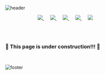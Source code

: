 ![header](https://capsule-render.vercel.app/api?type=waving&height=250&fontAlign=50&fontAlignY=37&fontSize=90&fontColor=F2F2F2&color=gradient&customColorList=2&text=Welcome!&desc=Gyutae%20Kim's%20Github%20Profile&descSize=16&descAlignY=52&descAlign=62)

</a>
&emsp;&emsp;&emsp;&emsp;&emsp;&emsp;&emsp;
<a href="mailto:kktkkt828@gmail.com">
<img src="https://img.shields.io/badge/Gmail-D14836?style=for-the-badge&logo=gmail&logoColor=white">
</a>

</a>
&nbsp;&nbsp;&nbsp;&nbsp;
<a href="https://line.me/ti/p/6OFw--Twv8">
<img src="https://img.shields.io/badge/Line-00C300?style=for-the-badge&logo=line&logoColor=white">
</a>

</a>
&nbsp;&nbsp;&nbsp;&nbsp;
<a href="https://gyuray.tistory.com/">
<img src="https://img.shields.io/badge/Tistory-FF5A4A?style=for-the-badge&logo=tistory&logoColor=white">
</a>

</a>
&nbsp;&nbsp;&nbsp;&nbsp;
<a href="https://www.instagram.com/gyu._.t/">
<img src="https://img.shields.io/badge/Instagram-E4405F?style=for-the-badge&logo=instagram&logoColor=white">
</a>

</a>
&nbsp;&nbsp;&nbsp;&nbsp;
<a href="https://github.com/kkt8282">
<img src="https://img.shields.io/badge/GitHub-100000?style=for-the-badge&logo=github&logoColor=white">
</a>

<br /><br />
### :construction: This page is under construction!!!  :construction:
<br />

<!--
### Hi there 👋
I'm Gyutae Kim,
-->

![footer](https://capsule-render.vercel.app/api?type=waving&height=100&fontAlign=80&fontAlignY=40&color=gradient&customColorList=2&section=footer)
<!--
**kkt8282/kkt8282** is a ✨ _special_ ✨ repository because its `README.md` (this file) appears on your GitHub profile.

Here are some ideas to get you started:

- 🔭 I’m currently working on ...
- 🌱 I’m currently learning ...
- 👯 I’m looking to collaborate on ...
- 🤔 I’m looking for help with ...
- 💬 Ask me about ...
- 📫 How to reach me: ...
- 😄 Pronouns: ...
- ⚡ Fun fact: ...
-->
